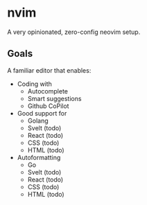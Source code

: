 # nvim

A very opinionated, zero-config neovim setup. 

## Goals

A familiar editor that enables:

* Coding with
	* Autocomplete
	* Smart suggestions
	* Github CoPilot
* Good support for
	* Golang
	* Svelt (todo)
	* React (todo)
	* CSS (todo)
	* HTML (todo)
* Autoformatting
	* Go
	* Svelt (todo)
	* React (todo)
	* CSS (todo)
	* HTML (todo)
